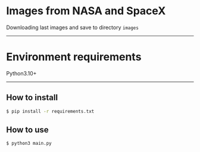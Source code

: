 # Images from NASA and SpaceX
Downloading last images and save to directory `images`
***

# Environment requirements
Python3.10+
***

## How to install
```bash
$ pip install -r requirements.txt
```

## How to use
```bash
$ python3 main.py
```